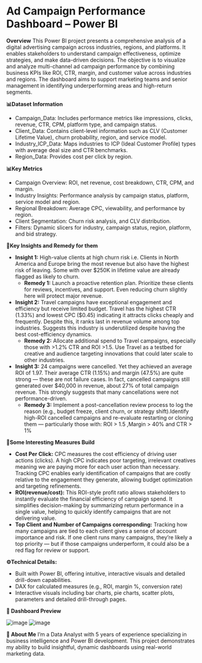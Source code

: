 # Ad Campaign Performance Dashboard – Power BI
**Overview**
This Power BI project presents a comprehensive analysis of a digital advertising campaign across industries, regions, and platforms. It enables stakeholders to understand campaign effectiveness, optimize strategies, and make data-driven decisions. The objective is to visualize and analyze multi-channel ad campaign performance by combining business KPIs like ROI, CTR, margin, and customer value across industries and regions. The dashboard aims to support marketing teams and senior management in identifying underperforming areas and high-return segments.

**📊Dataset Information**
- Campaign_Data: Includes performance metrics like impressions, clicks, revenue, CTR, CPM, platform type, and campaign status.
- Client_Data: Contains client-level information such as CLV (Customer Lifetime Value), churn probability, region, and service model.
- Industry_ICP_Data: Maps industries to ICP (Ideal Customer Profile) types with average deal size and CTR benchmarks.
- Region_Data: Provides cost per click by region.

**📊Key Metrics** 
- Campaign Overview: ROI, net revenue, cost breakdown, CTR, CPM, and margin.
- Industry Insights: Performance analysis by campaign status, platform, service model and region.
- Regional Breakdown: Average CPC, viewability, and performance by region.
- Client Segmentation: Churn risk analysis, and CLV distribution.
- Filters: Dynamic slicers for industry, campaign status, region, platform, and bid strategy.

**🌟Key Insights and Remedy for them**
- **Insight 1:** High-value clients at high churn risk i.e. Clients in North America and Europe bring the most revenue but also have the highest risk of leaving. Some with over $250K in lifetime value are already flagged as likely to churn.
  - **Remedy 1:** Launch a proactive retention plan. Prioritize these clients for reviews, incentives, and support. Even reducing churn slightly here will protect major revenue.
- **Insight 2:** Travel campaigns have exceptional engagement and efficiency but receive limited budget. Travel has the highest CTR (1.33%) and lowest CPC ($0.45) indicating it attracts clicks cheaply and frequently. Despite this, it ranks last in revenue volume among top industries. Suggests this industry is underutilized despite having the best cost-efficiency dynamics.
  - **Remedy 2:** Allocate additional spend to Travel campaigns, especially those with >1.2% CTR and ROI >1.5. Use Travel as a testbed for creative and audience targeting innovations that could later scale to other industries.
- **Insight 3:** 24 campaigns were cancelled. Yet they achieved an average ROI of 1.97. Their average CTR (1.15%) and margin (47.5%) are quite strong — these are not failure cases. In fact, cancelled campaigns still generated over $40,000 in revenue, about 27% of total campaign revenue. This strongly suggests that many cancellations were not performance-driven.
  - **Remedy 3:** Implement a post-cancellation review process to log the reason (e.g., budget freeze, client churn, or strategy shift).Identify high-ROI cancelled campaigns and re-evaluate restarting or cloning them — particularly those with: ROI > 1.5 ,Margin > 40% and CTR > 1%
 
**📌Some Interesting Measures Build**
- **Cost Per Click:** CPC measures the cost efficiency of driving user actions (clicks). A high CPC indicates poor targeting, irrelevant creatives meaning we are paying more for each user action than necessary. Tracking CPC enables early identification of campaigns that are costly relative to the engagement they generate, allowing budget optimization and targeting refinements.
- **ROI(revenue/cost):** This ROI-style profit ratio allows stakeholders to instantly evaluate the financial efficiency of campaign spend. It simplifies decision-making by summarizing return performance in a single value, helping to quickly identify campaigns that are not delivering value.
- **Top Client and Number of Campaigns corresponding:** Tracking how many campaigns are tied to each client gives a sense of account importance and risk. If one client runs many campaigns, they’re likely a top priority — but if those campaigns underperform, it could also be a red flag for review or support.

**⚙️Technical Details:**
- Built with Power BI, offering intuitive, interactive visuals and detailed drill-down capabilities.
- DAX for calculated measures (e.g., ROI, margin %, conversion rate)
- Interactive visuals including bar charts, pie charts, scatter plots, parameters and detailed drill-through pages.

**📸 Dashboard Preview**

![image](https://github.com/user-attachments/assets/fd48a890-64ca-4598-9a40-19691fdfeba0)
![image](https://github.com/user-attachments/assets/6516147a-d611-4ac1-b399-e06fecda0b5d)

**💼 About Me**
I’m a Data Analyst with 5 years of experience specializing in business intelligence and Power BI development. This project demonstrates my ability to build insightful, dynamic dashboards using real-world marketing data.



